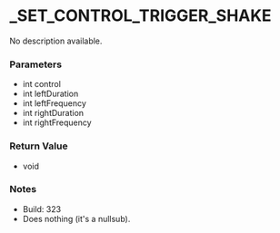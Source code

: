 # _SET_CONTROL_TRIGGER_SHAKE

No description available.

### Parameters
* int control
* int leftDuration
* int leftFrequency
* int rightDuration
* int rightFrequency

### Return Value
* void

### Notes
* Build: 323
* Does nothing (it's a nullsub).

